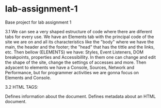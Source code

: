# lab-assignment-1
Base project for lab assignment 1

3.1 We can see a very shaped estructure of code where there are diferent tabs for every use. We have an Elements tab with the principal code of the site we are on and all its characteristics like the "body" where we have the main, the header and the footer; the "head" that has the tittle and the links, etc. Then bellow (ELEMENTS) we have: Styles, Event Listeners, DOM breakpoints, properties and Accessibillity. In them one can change and edit the shape of the site, change the settings of accesses and more. Then adyacent to elements we have a Console, Sources, Network and Performance, but for programmer activities we are gonna focus on Elements and Console.

3.2 HTML TAGS:
<head> Defines information about the document.
<meta content> <meta charset> Defines metadata about an HTML document.
<title> Defines a title for the document. 
<link ...> Defines the relationship between a document and an external resource (most used to link to style sheets).
<script> Defines a client-side script.
<main> Specifies the main content of a document.
<body> Defines the document's body.
<footer> Defines a footer for a document or section.
<html> Defines the root of an HTML document.
<iframe> Defines an inline frame.
<img> 	Defines an image.
<iframe> Defines an inline frame.
<nav> Defines navigation links.
<div> Defines a section in a document.
<section> Defines a section in a document.
  
4. Index --> This is The Main code of the site where are all the interactions with the user and its what gives the functionallity to the whole program.
hn.js --> This section holds all the Functions called in the Index. They are made and described here.
news.css --> Beholds all about the Design of the site: Colors, Sizes, Shapes, etc.
grayarrow.gif, s.gif, y18.gif --> In theses sections we find the gifs the site uses.

5.1 XHR Request its an interface implemented to making requests HTTP and HTTPS to web servers. This interface its used as a class for a client aplication who can generate as many instances as it like. This is an easy way to obtain information from an URL only reloading a part of the page. This last task can be done without interrumpting the work already made by the user.

5.2 The xhr files are the firsts being loaded because i think they are the most important data in order to reload a page (the other data its not that important).

6. The certificate was emited by: COMODO RSA Domain Validation Secure Server CA and its valid until 21/08/2019, 19:59:59 Hours standar Chile.


